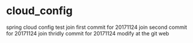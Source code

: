 # cloud_config
spring cloud config test
join first commit for 20171124
join second commit for 20171124
join thridly commit for 20171124
modify at the git web

